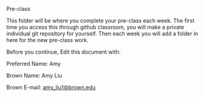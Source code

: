 Pre-class

This folder will be where you complete your pre-class each week. The first time you access this through github classroom, you will make a private individual git repository for yourself. Then each week you will add a folder in here for the new pre-class work.

Before you continue, Edit this document with:

Preferred Name: Amy

Brown Name: Amy Liu

Brown E-mail: amy_liu1@brown.edu
